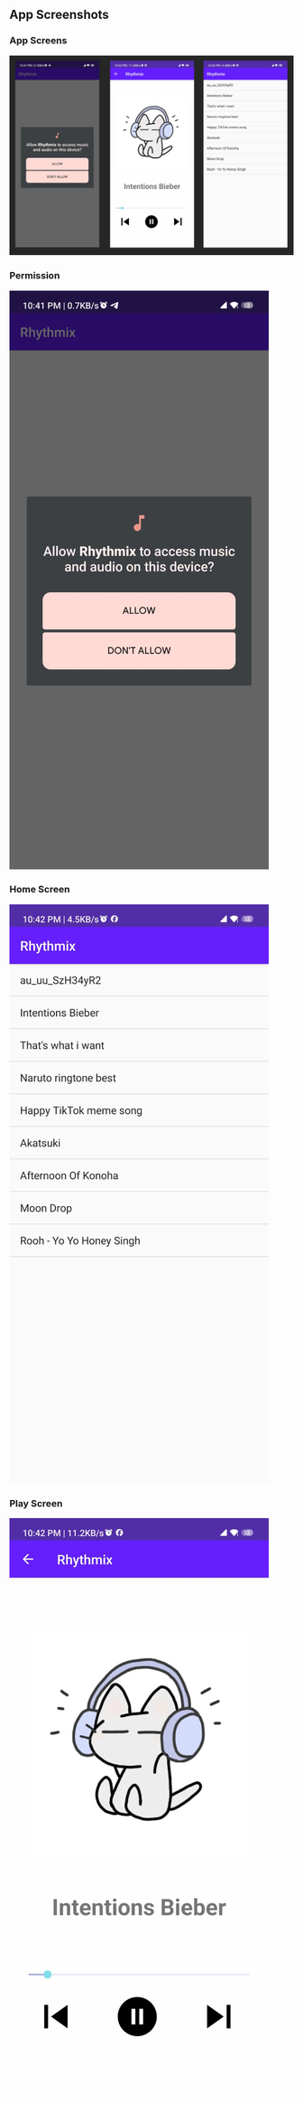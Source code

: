 ## App Screenshots

### App Screens
![Permission](https://github.com/kumkum-14/Rhythmix/blob/main/App%20Screens.png)

### Permission
![Permission](https://github.com/kumkum-14/Rhythmix/blob/main/OpenApp.jpeg)

### Home Screen
![Home Screen](https://github.com/kumkum-14/Rhythmix/blob/main/Screen1.jpeg)

### Play Screen
![Play Screen](https://github.com/kumkum-14/Rhythmix/blob/main/Screen2.jpeg)
